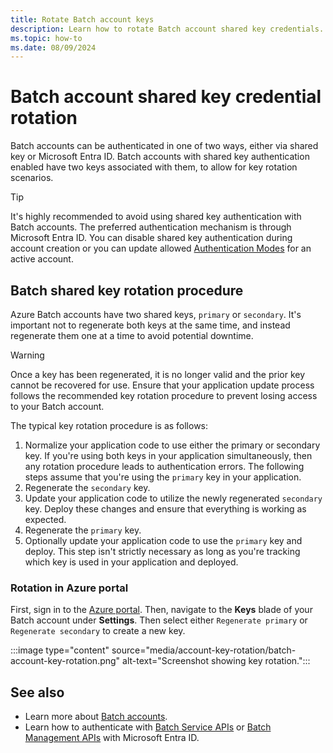```yaml
---
title: Rotate Batch account keys
description: Learn how to rotate Batch account shared key credentials.
ms.topic: how-to
ms.date: 08/09/2024
---
```

# Batch account shared key credential rotation

Batch accounts can be authenticated in one of two ways, either via shared key or Microsoft Entra ID. Batch accounts
with shared key authentication enabled have two keys associated with them, to allow for key rotation scenarios.

> [!TIP]
> It's highly recommended to avoid using shared key authentication with Batch accounts. The preferred authentication
> mechanism is through Microsoft Entra ID. You can disable shared key authentication during account creation or you
> can update allowed [Authentication Modes](/rest/api/batchmanagement/batch-account/create#authenticationmode) for an
> active account.

## Batch shared key rotation procedure

Azure Batch accounts have two shared keys, `primary` or `secondary`. It's important not to regenerate both
keys at the same time, and instead regenerate them one at a time to avoid potential downtime.

> [!WARNING]
> Once a key has been regenerated, it is no longer valid and the prior key cannot be recovered for use. Ensure
> that your application update process follows the recommended key rotation procedure to prevent losing access
> to your Batch account.

The typical key rotation procedure is as follows:

1. Normalize your application code to use either the primary or secondary key. If you're using both keys in your
application simultaneously, then any rotation procedure leads to authentication errors. The following steps assume
that you're using the `primary` key in your application.
1. Regenerate the `secondary` key.
1. Update your application code to utilize the newly regenerated `secondary` key. Deploy these changes and
ensure that everything is working as expected.
1. Regenerate the `primary` key.
1. Optionally update your application code to use the `primary` key and deploy. This step isn't strictly
necessary as long as you're tracking which key is used in your application and deployed.

### Rotation in Azure portal

First, sign in to the [Azure portal](https://portal.azure.com). Then, navigate to the **Keys** blade of your
Batch account under **Settings**. Then select either `Regenerate primary` or `Regenerate secondary` to create a new key.

   :::image type="content" source="media/account-key-rotation/batch-account-key-rotation.png" alt-text="Screenshot showing key rotation.":::

## See also

- Learn more about [Batch accounts](accounts.md).
- Learn how to authenticate with [Batch Service APIs](batch-aad-auth.md)
or [Batch Management APIs](batch-aad-auth-management.md) with Microsoft Entra ID.
